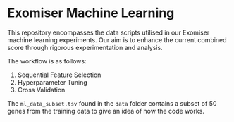# Exomiser Machine Learning

This repository encompasses the data scripts utilised in our Exomiser machine learning experiments. Our aim is to enhance the current combined score through rigorous experimentation and analysis.

The workflow is as follows:

1. Sequential Feature Selection
2. Hyperparameter Tuning
3. Cross Validation

The `ml_data_subset.tsv` found in the `data` folder contains a subset of 50 genes from the training data to give an idea of how the code works.